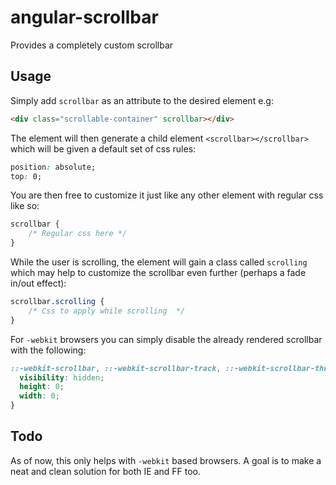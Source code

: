 # angular-scrollbar
Provides a completely custom scrollbar

## Usage
Simply add ```scrollbar``` as an attribute to the desired element e.g:
```html
<div class="scrollable-container" scrollbar></div>
```
The element will then generate a child element ```<scrollbar></scrollbar>```
which will be given a default set of css rules:
```css
position: absolute;
top: 0;
```
You are then free to customize it just like any other element with regular css like so:
```css
scrollbar {
    /* Regular css here */
}
```
While the user is scrolling, the element will gain a class called ```scrolling``` which may help
to customize the scrollbar even further (perhaps a fade in/out effect):
```css
scrollbar.scrolling {
    /* Css to apply while scrolling  */
}
```
For ```-webkit``` browsers you can simply disable the already rendered scrollbar with the following:
```css
::-webkit-scrollbar, ::-webkit-scrollbar-track, ::-webkit-scrollbar-thumb {
  visibility: hidden;
  height: 0;
  width: 0;
}
```

## Todo
As of now, this only helps with ```-webkit``` based browsers. A goal is to make a neat and clean solution for both IE and FF too.
